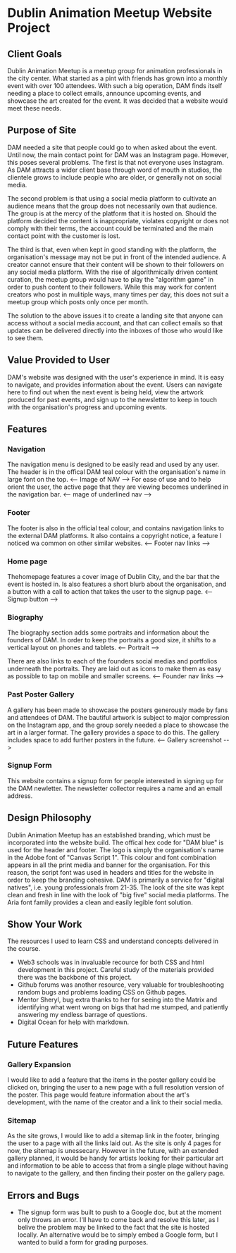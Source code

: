 # Dublin Animation Meetup Website Project


## Client Goals 
Dublin Animation Meetup is a meetup group for animation professionals in the city center. What started as a pint with friends has grown into a monthly event with over 100 attendees. With such a big operation, DAM finds itself needing a place to collect emails, announce upcoming events, and showcase the art created for the event. It was decided that a website would meet these needs. 

## Purpose of Site
DAM needed a site that people could go to when asked about the event. Until now, the main contact point for DAM was an Instagram page. However, this poses several problems. The first is that not everyone uses Instagram. As DAM attracts a wider client base through word of mouth in studios, the clientele grows to include people who are older, or generally not on social media. 

The second problem is that using a social media platform to cultivate an audience means that the group does not necessarily own that audience. The group is at the mercy of the platform that it is hosted on. Should the platform decided the content is inappropriate, violates copyright or does not comply with their terms, the account could be terminated and the main contact point with the customer is lost. 

The third is that, even when kept in good standing with the platform, the organisation's message may not be put in front of the intended audience. A creator cannot ensure that their content will be shown to their followers on any social media platform. With the rise of algorithmically driven content curation, the meetup group would have to play the "algorithm game" in order to push content to their followers. While this may work for content creators who post in mulitiple ways, many times per day, this does not suit a meetup group which posts only once per month.

The solution to the above issues it to create a landing site that anyone can access without a social media account, and that can collect emails so that updates can be delivered directly into the inboxes of those who would like to see them. 

## Value Provided to User
DAM's website was designed with the user's experience in mind. It is easy to navigate, and provides information about the event. Users can navigate here to find out when the next event is being held, view the artwork produced for past events, and sign up to the newsletter to keep in touch with the organisation's progress and upcoming events. 

## Features

 ### Navigation
 The navigation menu is designed to be easily read and used by any user. The header is in the offical DAM teal colour with the organisation's name in large font on the top.
 <-- Image of NAV --> 
 For ease of use and to help orient the user, the active page that they are viewing becomes underlined in the navigation bar.
 <-- mage of underlined nav --> 

 ### Footer
 The footer is also in the official teal colour, and contains navigation links to the external DAM platforms. It also contains a copyright notice, a feature I noticed wa common on other similar websites.
 <-- Footer nav links -->

 ### Home page
 Thehomepage features a cover image of Dublin City, and the bar that the event is hosted in. Is also features a short blurb about the organisation, and a button with a call to action that takes the user to the signup page.
 <-- Signup button -->

 ### Biography
 The biography section adds some portraits and information about the founders of DAM. In order to keep the portraits a good size, it shifts to a vertical layout on phones and tablets. 
 <-- Portrait --> 

 There are also links to each of the founders social medias and portfolios underneath the portraits. They are laid out as icons to make them as easy as possible to tap on mobile and smaller screens. 
 <-- Founder nav links -->

 ### Past Poster Gallery 
 A gallery has been made to showcase the posters generously made by fans and attendees of DAM. The bautiful artwork is subject to major compression on the Instagram app, and the group sorely needed a place to showcase the art in a larger format. The gallery provides a space to do this. The gallery includes space to add further posters in the future.
 <-- Gallery screenshot -->

 ### Signup Form
 This website contains a signup form for people interested in signing up for the DAM newletter. The newsletter collector requires a name and an email address. 

## Design Philosophy
Dublin Animation Meetup has an established branding, which must be incorporated into the website build. The offical hex code for "DAM blue" is used for the header and footer. The logo is simply the organisation's name in the Adobe font of "Canvas Script 1". This colour and font combination appears in all the print media and banner for the organisation. For this reason, the script font was used in headers and titles for the website in order to keep the branding cohesive. DAM is primarily a service for "digital natives", i.e. young professionals from 21-35. The look of the site was kept clean and fresh in line with the look of "big five" social media platforms. The Aria font family provides a clean and easily legible font solution. 

## Show Your Work
The resources I used to learn CSS and understand concepts delivered in the course. 

- Web3 schools was in invaluable recource for both CSS and html development in this project. Careful study of the materials provided there was the backbone of this project.
- Github forums was another resource, very valuable for troubleshooting random bugs and problems loading CSS on Github pages.
- Mentor Sheryl, bug extra thanks to her for seeing into the Matrix and identifying what went wrong on bigs that had me stumped, and patiently answering my endless barrage of questions. 
- Digital Ocean for help with markdown. 

## Future Features

### Gallery Expansion
I would like to add a feature that the items in the poster gallery could be clicked on, bringing the user to a new page with a full resolution version of the poster. This page would feature information about the art's development, with the name of the creator and a link to their social media. 

### Sitemap
As the site grows, I would like to add a sitemap link in the footer, bringing the user to a page with all the links laid out. As the site is only 4 pages for now, the sitemap is unessecary. However in the future, with an extended gallery planned, it would be handy for artists looking for their particular art and information to be able to access that from a single plage without having to navigate to the gallery, and then finding their poster on the gallery page. 

## Errors and Bugs
- The signup form was built to push to a Google doc, but at the moment only throws an error. I'll have to come back and resolve this later, as I belive the problem may be linked to the fact that the site is hosted locally. An alternative would be to simply embed a Google form, but I wanted to build a form for grading purposes.